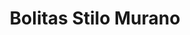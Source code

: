 ---
title: Bolitas Stilo Murano
date: 
draft: false

# descripcion
description : Bolitas en cristal estilo murano y plata 925. Puede variar ligéramente el color con respecto a la foto.

materials: Plata 925

color: 

dimensions: Diámetro 1,00 cm

code: 01-07-1045

type: "Aros"

categories: []

price: $1.420,00

price_eftvo: $1.205,00

# Images
# first image will be shown in the product page
images:
  # - image: "images/path_to_image"
  # La ubicacion de las imagenes es imagenes/Aros/Aros.Cristal/01-07-1045-bolitas-stilo-murano
  - image: "./images/aros/cristal/01-07-1045-bolitas-stilo-murano.jpg"
---